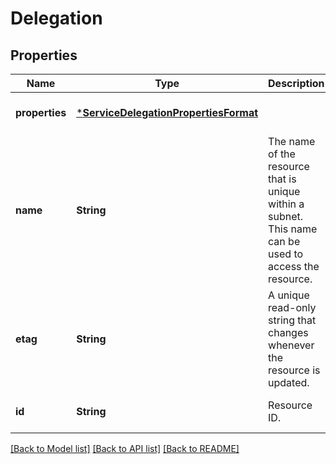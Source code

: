 # Delegation


## Properties
Name | Type | Description | Notes
------------ | ------------- | ------------- | -------------
**properties** | [***ServiceDelegationPropertiesFormat**](ServiceDelegationPropertiesFormat.md) |  | [optional] [default to nothing]
**name** | **String** | The name of the resource that is unique within a subnet. This name can be used to access the resource. | [optional] [default to nothing]
**etag** | **String** | A unique read-only string that changes whenever the resource is updated. | [optional] [readonly] [default to nothing]
**id** | **String** | Resource ID. | [optional] [default to nothing]


[[Back to Model list]](../README.md#models) [[Back to API list]](../README.md#api-endpoints) [[Back to README]](../README.md)



